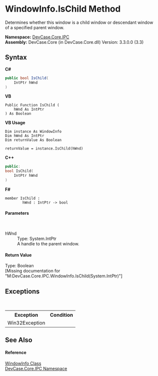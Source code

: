 # WindowInfo.IsChild Method 
 

Determines whether this window is a child window or descendant window of a specified parent window.

**Namespace:**&nbsp;<a href="N_DevCase_Core_IPC">DevCase.Core.IPC</a><br />**Assembly:**&nbsp;DevCase.Core (in DevCase.Core.dll) Version: 3.3.0.0 (3.3)

## Syntax

**C#**<br />
``` C#
public bool IsChild(
	IntPtr hWnd
)
```

**VB**<br />
``` VB
Public Function IsChild ( 
	hWnd As IntPtr
) As Boolean
```

**VB Usage**<br />
``` VB Usage
Dim instance As WindowInfo
Dim hWnd As IntPtr
Dim returnValue As Boolean

returnValue = instance.IsChild(hWnd)
```

**C++**<br />
``` C++
public:
bool IsChild(
	IntPtr hWnd
)
```

**F#**<br />
``` F#
member IsChild : 
        hWnd : IntPtr -> bool 

```


#### Parameters
&nbsp;<dl><dt>hWnd</dt><dd>Type: System.IntPtr<br />A handle to the parent window.</dd></dl>

#### Return Value
Type: Boolean<br />\[Missing <returns> documentation for "M:DevCase.Core.IPC.WindowInfo.IsChild(System.IntPtr)"\]

## Exceptions
&nbsp;<table><tr><th>Exception</th><th>Condition</th></tr><tr><td>Win32Exception</td><td /></tr></table>

## See Also


#### Reference
<a href="T_DevCase_Core_IPC_WindowInfo">WindowInfo Class</a><br /><a href="N_DevCase_Core_IPC">DevCase.Core.IPC Namespace</a><br />